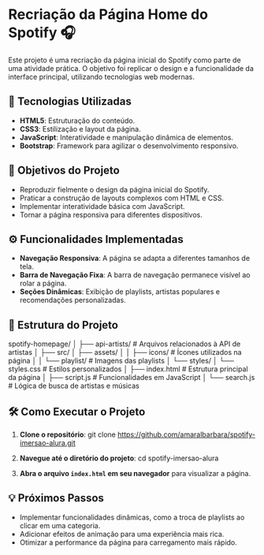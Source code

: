 # Recriação da Página Home do Spotify 🎧

Este projeto é uma recriação da página inicial do Spotify como parte de uma atividade prática. O objetivo foi replicar o design e a funcionalidade da interface principal, utilizando tecnologias web modernas.

## 🚀 Tecnologias Utilizadas

- **HTML5**: Estruturação do conteúdo.
- **CSS3**: Estilização e layout da página.
- **JavaScript**: Interatividade e manipulação dinâmica de elementos.
- **Bootstrap**: Framework para agilizar o desenvolvimento responsivo.

## 🎯 Objetivos do Projeto

- Reproduzir fielmente o design da página inicial do Spotify.
- Praticar a construção de layouts complexos com HTML e CSS.
- Implementar interatividade básica com JavaScript.
- Tornar a página responsiva para diferentes dispositivos.

## ⚙️ Funcionalidades Implementadas

- **Navegação Responsiva**: A página se adapta a diferentes tamanhos de tela.
- **Barra de Navegação Fixa**: A barra de navegação permanece visível ao rolar a página.
- **Seções Dinâmicas**: Exibição de playlists, artistas populares e recomendações personalizadas.

## 📂 Estrutura do Projeto
spotify-homepage/
│
├── api-artists/ # Arquivos relacionados à API de artistas
│
├── src/
│ ├── assets/
│ │ ├── icons/ # Ícones utilizados na página
│ │ └── playlist/ # Imagens das playlists
│ └── styles/
│ └── styles.css # Estilos personalizados
│
├── index.html # Estrutura principal da página
│
├── script.js # Funcionalidades em JavaScript
│
└── search.js # Lógica de busca de artistas e músicas

## 🛠️ Como Executar o Projeto

1. **Clone o repositório**: 
git clone https://github.com/amaralbarbara/spotify-imersao-alura.git

2. **Navegue até o diretório do projeto**:
cd spotify-imersao-alura

3. **Abra o arquivo `index.html` em seu navegador** para visualizar a página.

## 💡 Próximos Passos

- Implementar funcionalidades dinâmicas, como a troca de playlists ao clicar em uma categoria.
- Adicionar efeitos de animação para uma experiência mais rica.
- Otimizar a performance da página para carregamento mais rápido.
